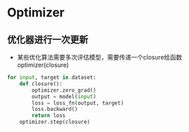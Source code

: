 # Optimizer
## 优化器进行一次更新
- 某些优化算法需要多次评估模型，需要传递一个closure给函数optimizer(closure)
```python
for input, target in dataset:
    def closure():
        optimizer.zero_grad()
        output = model(input)
        loss = loss_fn(output, target)
        loss.backward()
        return loss
    optimizer.step(closure)
```

